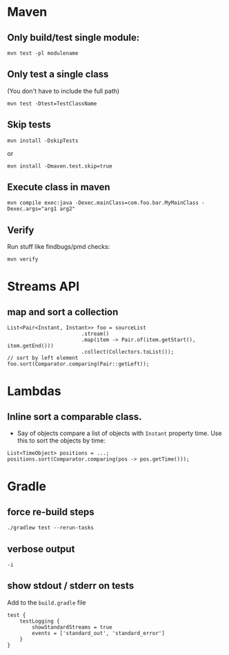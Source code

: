 # Maven

## Only build/test single module:

    mvn test -pl modulename

## Only test a single class

(You don't have to include the full path)

    mvn test -Dtest=TestClassName

## Skip tests

    mvn install -DskipTests

or

    mvn install -Dmaven.test.skip=true

## Execute class in maven

    mvn compile exec:java -Dexec.mainClass=com.foo.bar.MyMainClass -Dexec.args="arg1 arg2"
    
## Verify

Run stuff like findbugs/pmd checks:

    mvn verify

# Streams API

## map and sort a collection

```
List<Pair<Instant, Instant>> foo = sourceList
                        .stream()
                        .map(item -> Pair.of(item.getStart(), item.getEnd()))
                        .collect(Collectors.toList());
// sort by left element
foo.sort(Comparator.comparing(Pair::getLeft));
```

# Lambdas

## Inline sort a comparable class.

* Say of objects compare a list of objects with `Instant` property time. Use this to sort the objects by time:

```
List<TimeObject> positions = ...;
positions.sort(Comparator.comparing(pos -> pos.getTime()));
```

# Gradle

## force re-build steps

    ./gradlew test --rerun-tasks
    
## verbose output

    -i

## show stdout / stderr on tests

Add to the `build.gradle` file

```
test {
    testLogging {
        showStandardStreams = true
        events = ['standard_out', 'standard_error']
    }
}
```
